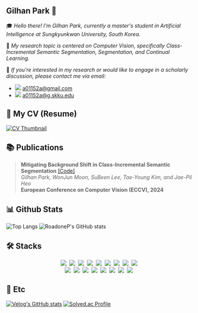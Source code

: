 ## Gilhan Park 👋
🎓 *Hello there! I'm Gilhan Park, currently a master's student in Artificial Intelligence at Sungkyunkwan University, South Korea.*

🔬 *My research topic is centered on Computer Vision, specifically Class-Incremental Semantic Segmentation, Segmentation, and Continual Learning.*

📧 *If you're interested in my research or would like to engage in a scholarly discussion, please contact me via email:*  
   - <a href="mailto:a01152a@gmail.com"><img src="https://img.shields.io/badge/Gmail-d14836?style=flat-square&logo=Gmail&logoColor=white&link=viliketh1s98@naver.com"/></a> a01152a@gmail.com  
   - <a href="mailto:a01152a@g.skku.edu"><img src="https://img.shields.io/badge/Gmail-d14836?style=flat-square&logo=Gmail&logoColor=white&link=viliketh1s98@naver.com"/></a> a01152a@g.skku.edu


## 📄 My CV (Resume)

[![CV Thumbnail](https://capsule-render.vercel.app/api?type=rounded&color=auto&height=200&section=header&text=Gilhan%20Park&fontSize=90)](https://roadonep.notion.site/)


## 📚 Publications

> **Mitigating Background Shift in Class-Incremental Semantic Segmentation** [[Code]](https://github.com/RoadoneP/ECCV2024_MBS)  
> *Gilhan Park, WonJun Moon, SuBeen Lee, Tae-Young Kim, and Jae-Pil Heo*  
> **European Conference on Computer Vision (ECCV), 2024** 



## 📊 Github Stats
![Top Langs](https://github-readme-stats.vercel.app/api/top-langs/?username=RoadoneP&layout=compact&theme=dracula)  ![RoadoneP's GitHub stats](https://github-readme-stats.vercel.app/api?username=RoadoneP&show_icons=true&theme=dracula)

## 🛠️ Stacks
<p align="center">
  <img src="https://img.shields.io/badge/PyTorch-EE4C2C?style=flat-square&logo=PyTorch&logoColor=white"/></a>&nbsp
  <img src="https://img.shields.io/badge/OpenCV-5C3EE8?style=flat-square&logo=OpenCV&logoColor=white"/></a>&nbsp
  <img src="https://img.shields.io/badge/Numpy-013243?style=flat-square&logo=Numpy&logoColor=white"/></a>&nbsp
  <img src="https://img.shields.io/badge/Python-3766AB?style=flat-square&logo=Python&logoColor=white"/></a>&nbsp
  <img src="https://img.shields.io/badge/C++-00599C?style=flat-square&logo=C%2B%2B&logoColor=white"/></a>&nbsp 
  <img src="https://img.shields.io/badge/C-A8B9CC?style=flat-square&logo=C&logoColor=white"/></a>&nbsp
  <img src="https://img.shields.io/badge/Docker-2496ED?style=flat-square&logo=docker&logoColor=white"/></a>&nbsp
  <img src="https://img.shields.io/badge/Kubernetes-326CE5?style=flat-square&logo=Kubernetes&logoColor=white"/></a>&nbsp
  <img src="https://img.shields.io/badge/MLFlow-0194E2?style=flat-square&logo=MLFlow&logoColor=white"/></a>&nbsp
  </br>
  <img src="https://img.shields.io/badge/Visual Studio Code-007ACC?style=flat-square&logo=Visual Studio Code&logoColor=white"/></a>&nbsp
  <img src="https://img.shields.io/badge/Visual Studio-5C2D91?style=flat-square&logo=Visual Studio&logoColor=white"/></a>&nbsp
  <img src="https://img.shields.io/badge/GitHub-181717?style=flat-square&logo=GitHub&logoColor=white"/></a>&nbsp
  <img src="https://img.shields.io/badge/Notion-000000?style=flat-square&logo=Notion&logoColor=white"/></a>&nbsp
  <img src="https://img.shields.io/badge/Slack-4A154B?style=flat-square&logo=Slack&logoColor=white"/></a>&nbsp
  <img src="https://img.shields.io/badge/Google Colab-F9AB00?style=flat-square&logo=Google Colab&logoColor=white"/></a>&nbsp
  <img src="https://img.shields.io/badge/React-61DAFB?style=flat-square&logo=React&logoColor=white"/></a>&nbsp
  <img src="https://img.shields.io/badge/Node.js-339933?style=flat-square&logo=Node.js&logoColor=white"/></a>&nbsp
</p>

## 🔧 Etc
[![Velog's GitHub stats](https://velog-readme-stats.vercel.app/api?name=a01152a)](https://velog.io/@a01152a)
[![Solved.ac Profile](http://mazassumnida.wtf/api/v2/generate_badge?boj=a01152a)](https://solved.ac/a01152a/)


